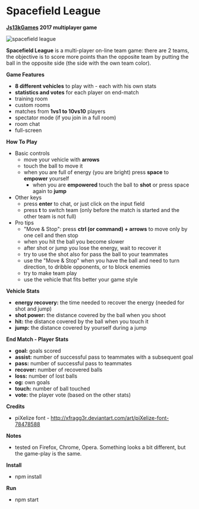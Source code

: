 # Spacefield League

**[Js13kGames](http://js13kgames.com/entries/spacefield-league) 2017 multiplayer game**

![spacefield league](https://raw.githubusercontent.com/salvan13/spacefield-league/master/screenshot/400x250.png)

**Spacefield League** is a multi-player on-line team game: there are 2 teams, the objective is to score more points than the opposite team by putting the ball in the opposite side (the side with the own team color).

**Game Features**

- **8 different vehicles** to play with - each with his own stats
- **statistics and votes** for each player on end-match
- training room
- custom rooms
- matches from **1vs1 to 10vs10** players
- spectator mode (if you join in a full room)
- room chat
- full-screen

**How To Play**

- Basic controls
  - move your vehicle with **arrows**
  - touch the ball to move it
  - when you are full of energy (you are bright) press **space** to **empower** yourself
    - when you are **empowered** touch the ball to **shot** or press space again to **jump**
- Other keys
  - press **enter** to chat, or just click on the input field
  - press **t** to switch team (only before the match is started and the other team is not full)
- Pro tips
  - "Move & Stop": press **ctrl (or command) + arrows** to move only by one cell and then stop
  - when you hit the ball you become slower
  - after shot or jump you lose the energy, wait to recover it
  - try to use the shot also for pass the ball to your teammates
  - use the "Move & Stop" when you have the ball and need to turn direction, to dribble opponents, or to block enemies
  - try to make team play
  - use the vehicle that fits better your game style

**Vehicle Stats**

- **energy recovery:** the time needed to recover the energy (needed for shot and jump)
- **shot power:** the distance covered by the ball when you shoot
- **hit:** the distance covered by the ball when you touch it
- **jump:** the distance covered by yourself during a jump

**End Match - Player Stats**

- **goal:** goals scored
- **assist:** number of successful pass to teammates with a subsequent goal
- **pass:** number of successful pass to teammates
- **recover:** number of recovered balls
- **loss:** number of lost balls
- **og:** own goals
- **touch:** number of ball touched
- **vote:** the player vote (based on the other stats)

**Credits**

- piXelize font - http://xfragg3r.deviantart.com/art/piXelize-font-78478588

**Notes**

- tested on Firefox, Chrome, Opera. Something looks a bit different, but the game-play is the same.

**Install**

- npm install

**Run**

- npm start
